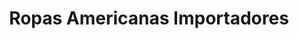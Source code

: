 ---
title: "Ropas Americanas Importadores"
url: /heredia/ropas-americanas-importadores/
shop: ropa
---